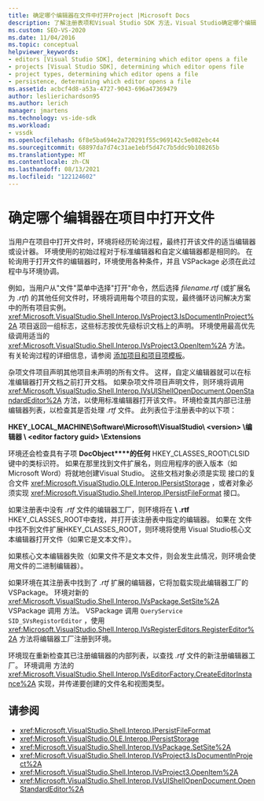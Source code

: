 ```yaml
---
title: 确定哪个编辑器在文件中打开Project |Microsoft Docs
description: 了解注册表项和Visual Studio SDK 方法，Visual Studio确定哪个编辑器在项目中打开文件。
ms.custom: SEO-VS-2020
ms.date: 11/04/2016
ms.topic: conceptual
helpviewer_keywords:
- editors [Visual Studio SDK], determining which editor opens a file
- projects [Visual Studio SDK], determining which editor opens file
- project types, determining which editor opens a file
- persistence, determining which editor opens a file
ms.assetid: acbcf4d8-a53a-4727-9043-696a47369479
author: leslierichardson95
ms.author: lerich
manager: jmartens
ms.technology: vs-ide-sdk
ms.workload:
- vssdk
ms.openlocfilehash: 6f8e5ba694e2a720291f55c969142c5e082ebc44
ms.sourcegitcommit: 68897da7d74c31ae1ebf5d47c7b5ddc9b108265b
ms.translationtype: MT
ms.contentlocale: zh-CN
ms.lasthandoff: 08/13/2021
ms.locfileid: "122124602"
---
```

# <a name="determine-which-editor-opens-a-file-in-a-project"></a>确定哪个编辑器在项目中打开文件
当用户在项目中打开文件时，环境将经历轮询过程，最终打开该文件的适当编辑器或设计器。 环境使用的初始过程对于标准编辑器和自定义编辑器都是相同的。 在轮询用于打开文件的编辑器时，环境使用各种条件，并且 VSPackage 必须在此过程中与环境协调。

 例如，当用户从"文件"菜单中选择"打开"命令，然后选择 *filename.rtf* (或扩展名为 *.rtf*) 的其他任何文件时，环境将调用每个项目的实现，最终循环访问解决方案中的所有项目实例。 <xref:Microsoft.VisualStudio.Shell.Interop.IVsProject3.IsDocumentInProject%2A> 项目返回一组标志，这些标志按优先级标识文档上的声明。 环境使用最高优先级调用适当的 <xref:Microsoft.VisualStudio.Shell.Interop.IVsProject3.OpenItem%2A> 方法。 有关轮询过程的详细信息，请参阅 [添加项目和项目项模板](../../extensibility/internals/adding-project-and-project-item-templates.md)。

 杂项文件项目声明其他项目未声明的所有文件。 这样，自定义编辑器就可以在标准编辑器打开文档之前打开文档。 如果杂项文件项目声明文件，则环境将调用 <xref:Microsoft.VisualStudio.Shell.Interop.IVsUIShellOpenDocument.OpenStandardEditor%2A> 方法，以使用标准编辑器打开该文件。 环境检查其内部已注册编辑器列表，以检查其是否处理 *.rtf* 文件。 此列表位于注册表中的以下项：

 **HKEY_LOCAL_MACHINE\Software\Microsoft\VisualStudio\\ \<version> \编辑器 \\ \<editor factory guid> \Extensions**

 环境还会检查具有子项 **DocObject****的任何** HKEY_CLASSES_ROOT\CLSID键中的类标识符。 如果在那里找到文件扩展名，则应用程序的嵌入版本（如 Microsoft Word）将就地创建Visual Studio。 这些文档对象必须是实现 接口的复合文件 <xref:Microsoft.VisualStudio.OLE.Interop.IPersistStorage> ，或者对象必须实现 <xref:Microsoft.VisualStudio.Shell.Interop.IPersistFileFormat> 接口。

 如果注册表中没有 *.rtf* 文件的编辑器工厂，则环境将在 **\\ .rtf** HKEY_CLASSES_ROOT中查找，并打开该注册表中指定的编辑器。 如果在 文件中找不到文件扩展HKEY_CLASSES_ROOT，则环境将使用 Visual Studio核心文本编辑器打开文件（如果它是文本文件）。

 如果核心文本编辑器失败（如果文件不是文本文件，则会发生此情况，则环境会使用文件的二进制编辑器）。

 如果环境在其注册表中找到了 *.rtf* 扩展的编辑器，它将加载实现此编辑器工厂的 VSPackage。 环境对新的 <xref:Microsoft.VisualStudio.Shell.Interop.IVsPackage.SetSite%2A> VSPackage 调用 方法。 VSPackage 调用 `QueryService` `SID_SVsRegistorEditor` ，使用 <xref:Microsoft.VisualStudio.Shell.Interop.IVsRegisterEditors.RegisterEditor%2A> 方法将编辑器工厂注册到环境。

 环境现在重新检查其已注册编辑器的内部列表，以查找 *.rtf* 文件的新注册编辑器工厂。 环境调用 方法的 <xref:Microsoft.VisualStudio.Shell.Interop.IVsEditorFactory.CreateEditorInstance%2A> 实现，并传递要创建的文件名和视图类型。

## <a name="see-also"></a>请参阅
- <xref:Microsoft.VisualStudio.Shell.Interop.IPersistFileFormat>
- <xref:Microsoft.VisualStudio.OLE.Interop.IPersistStorage>
- <xref:Microsoft.VisualStudio.Shell.Interop.IVsPackage.SetSite%2A>
- <xref:Microsoft.VisualStudio.Shell.Interop.IVsProject3.IsDocumentInProject%2A>
- <xref:Microsoft.VisualStudio.Shell.Interop.IVsProject3.OpenItem%2A>
- <xref:Microsoft.VisualStudio.Shell.Interop.IVsUIShellOpenDocument.OpenStandardEditor%2A>
